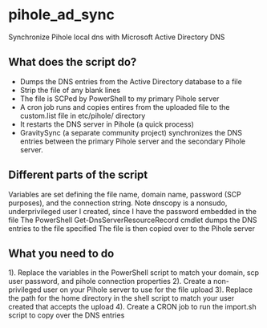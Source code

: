 # pihole_ad_sync
Synchronize Pihole local dns with Microsoft Active Directory DNS

## What does the script do?

- Dumps the DNS entries from the Active Directory database to a file
- Strip the file of any blank lines
- The file is SCPed by PowerShell to my primary Pihole server
- A cron job runs and copies entires from the uploaded file to the custom.list file in etc/pihole/ directory
- It restarts the DNS server in Pihole (a quick process)
- GravitySync (a separate community project) synchronizes the DNS entries between the primary Pihole server and the secondary Pihole server.

## Different parts of the script

Variables are set defining the file name, domain name, password (SCP purposes), and the connection string.  Note dnscopy is a nonsudo, underprivileged user I created, since I have the password embedded in the file
The PowerShell Get-DnsServerResourceRecord cmdlet dumps the DNS entries to the file specified
The file is then copied over to the Pihole server

## What you need to do

1). Replace the variables in the PowerShell script to match your domain, scp user password, and pihole connection properties
2). Create a non-privileged user on your Pihole server to use for the file upload
3). Replace the path for the home directory in the shell script to match your user created that accepts the upload
4). Create a CRON job to run the import.sh script to copy over the DNS entries
